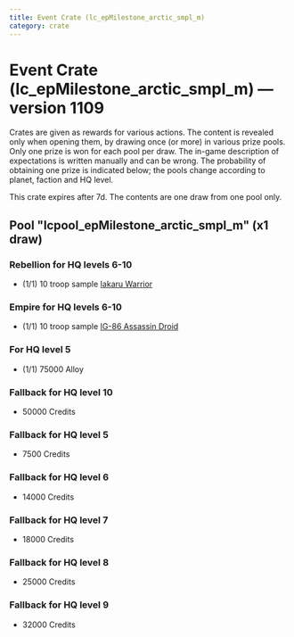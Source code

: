 ```yaml
---
title: Event Crate (lc_epMilestone_arctic_smpl_m)
category: crate
---
```


# Event Crate (lc_epMilestone_arctic_smpl_m) — version 1109

Crates are given as rewards for various actions. The content is revealed only when opening them, by drawing once (or more) in various prize pools. Only one prize is won for each pool per draw. The in-game description of expectations is written manually and can be wrong. The probability of obtaining one prize is indicated below; the pools change according to planet, faction and HQ level.

This crate expires after 7d. The contents are one draw from one pool only.

## Pool "lcpool_epMilestone_arctic_smpl_m" (x1 draw)

### Rebellion for HQ levels 6-10

  * (1/1) 10 troop sample [Iakaru Warrior](IakaruWarrior)

### Empire for HQ levels 6-10

  * (1/1) 10 troop sample [IG-86 Assassin Droid](IG86Droid)

### For HQ level 5

  * (1/1) 75000 Alloy

### Fallback for HQ level 10

  * 50000 Credits

### Fallback for HQ level 5

  * 7500 Credits

### Fallback for HQ level 6

  * 14000 Credits

### Fallback for HQ level 7

  * 18000 Credits

### Fallback for HQ level 8

  * 25000 Credits

### Fallback for HQ level 9

  * 32000 Credits